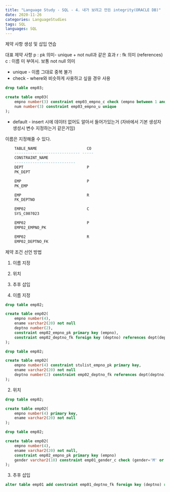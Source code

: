 ```yaml
---
title: "Language Study - SQL - 4. 내가 보려고 만든 integrity(ORACLE DB)"
date: 2020-11-26
categories: LanguageStudies
tags: SQL
languages: SQL
---
```


제약 사항 생성 및 삽입 연습

대표 제약 사항
p : pk 의미- unique + not null과 같은 효과
r : fk 의미 (references)
c : 이름 미 부여시. 보통 not null 의미

+ unique - 이름 그대로 중복 불가
+ check - where와 비슷하게 사용하고 싶을 경우 사용
```sql
drop table emp03;

create table emp03(
	empno number(3) constraint emp03_empno_c check (empno between 1 and 100),
    num number(3) constraint emp03_empno_u unique
);
```
+ default - insert 시에 데이터 없어도 알아서 들어가있는거 (자바에서 기본 생성자 생성시 변수 지정하는거 같은거임)

이름은 지정해줄 수 있다.

```sql
	TABLE_NAME                      CO
	----------------------------- -----
	CONSTRAINT_NAME
	---------------------------
	DEPT                            P
	PK_DEPT

	EMP                             P
	PK_EMP

	EMP                             R
	FK_DEPTNO

	EMP02                           C
	SYS_C007023

	EMP02                           P
	EMP02_EMPNO_PK

	EMP02                           R
	EMP02_DEPTNO_FK
```

제약 조건 선언 방법

1. 이름 지정
2. 위치
3. 추후 삽입

1. 이름 지정

```sql
drop table emp02;

create table emp02(
	empno number(4),
	ename varchar2(20) not null
    deptno number(2),
    constraint emp02_empno_pk primary key (empno),
    constraint emp02_deptno_fk foreign key (deptno) references dept(deptno)
);
```

```sql
drop table emp02;

create table emp02(
	empno number(4) constraint stulist_empno_pk primary key,
	ename varchar2(20) not null
    deptno number(2) constraint emp02_deptno_fk references dept(deptno)
);
```


2. 위치

```sql
drop table emp02;

create table emp02(
	empno number(4) primary key,
	ename varchar2(20) not null
);
```


```sql
drop table emp02;

create table emp02(
	empno number(4),
	ename varchar2(20) not null, 
	constraint emp02_empno_pk primary key (empno)
    gender varchar2(10) constraint emp01_gender_c check (gender='M' or gender='F')
);
```

3. 추후 삽입

```sql
alter table emp01 add constraint emp01_deptno_fk foreign key (deptno) references dept01(deptno);
```